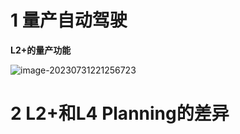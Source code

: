 # 1 量产自动驾驶

**L2+的量产功能**

![image-20230731221256723](https://images-1318119468.cos.ap-shanghai.myqcloud.com/mytyproaimage-20230731221256723.png)

# 2 L2+和L4 Planning的差异







